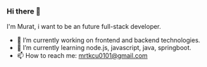 ### Hi there 👋

 I'm Murat, i want to be an future full-stack developer.

- 🔭 I’m currently working on frontend and backend technologies.
- 🌱 I’m currently learning node.js, javascript, java, springboot.
- 📫 How to reach me: mrtkcu0101@gmail.com
  

